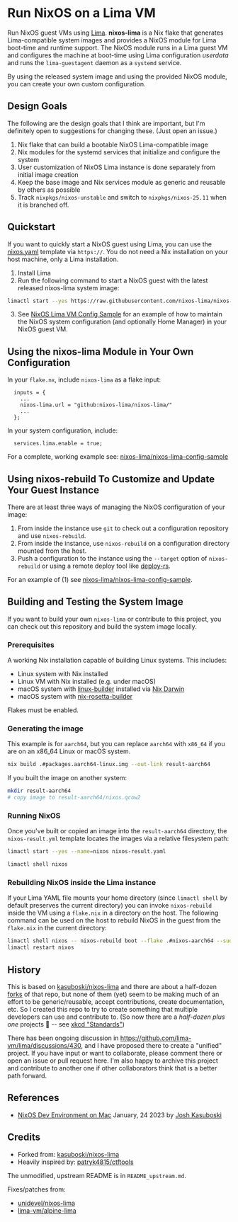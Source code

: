 # Run NixOS on a Lima VM

Run NixOS guest VMs using [Lima](https://lima-vm.io). **nixos-lima** is a Nix flake that generates Lima-compatible system images and provides a NixOS module for Lima boot-time and runtime support. The NixOS module runs in a Lima guest VM and configures the machine at boot-time using Lima configuration _userdata_ and runs the `lima-guestagent` daemon as a `systemd` service.

By using the released system image and using the provided NixOS module, you can create your own custom configuration.

## Design Goals

The following are the design goals that I think are important, but I'm definitely open to suggestions for changing these. (Just open an issue.)

1. Nix flake that can build a bootable NixOS Lima-compatible image
2. Nix modules for the systemd services that initialize and configure the system
3. User customization of NixOS Lima instance is done separately from initial image creation
4. Keep the base image and Nix services module as generic and reusable by others as possible
5. Track `nixpkgs/nixos-unstable` and switch to `nixpkgs/nixos-25.11` when it is branched off.

## Quickstart

If you want to quickly start a NixOS guest using Lima, you can use the [nixos.yaml](https://github.com/nixos-lima/nixos-lima/blob/master/nixos.yaml) template via `https://`. You do not need a Nix installation on your host machine, only a Lima installation. 

1. Install Lima
2. Run the following command to start a NixOS guest with the latest released nixos-lima system image:

```bash
limactl start --yes https://raw.githubusercontent.com/nixos-lima/nixos-lima/master/nixos.yaml
```
    
3. See [NixOS Lima VM Config Sample](https://github.com/nixos-lima/nixos-lima-config-sample) for an example of how to maintain the NixOS system configuration (and optionally Home Manager) in your NixOS guest VM.

## Using the nixos-lima Module in Your Own Configuration

In your `flake.nx`, include `nixos-lima` as a flake input:

```
  inputs = {
    ...
    nixos-lima.url = "github:nixos-lima/nixos-lima/"
    ...
  };
```

In your system configuration, include:

```
  services.lima.enable = true;
```

For a complete, working example see: [nixos-lima/nixos-lima-config-sample](https://github.com/nixos-lima/nixos-lima-config-sample)

## Using nixos-rebuild To Customize and Update Your Guest Instance

There are at least three ways of managing the NixOS configuration of your image:

1. From inside the instance use `git` to check out a configuration repository and use `nixos-rebuild`.
2. From inside the instance, use `nixos-rebuild` on a configuration directory mounted from the host.
3. Push a configuration to the instance using the `--target` option of `nixos-rebuild` or using a remote deploy tool like [deploy-rs](https://github.com/serokell/deploy-rs).

For an example of (1) see [nixos-lima/nixos-lima-config-sample](https://github.com/nixos-lima/nixos-lima-config-sample).

## Building and Testing the System Image

If you want to build your own `nixos-lima` or contribute to this project, you can check out this repository and build the system image locally.

### Prerequisites

A working Nix installation capable of building Linux systems. This includes:

* Linux system with Nix installed
* Linux VM with Nix installed (e.g. under macOS)
* macOS system with [linux-builder](https://nixos.org/manual/nixpkgs/unstable/#sec-darwin-builder) installed via [Nix Darwin](https://github.com/LnL7/nix-darwin)
* macOS system with [nix-rosetta-builder](https://github.com/cpick/nix-rosetta-builder)

Flakes must be enabled.

### Generating the image
  
This example is for `aarch64`, but you can replace `aarch64` with `x86_64` if you are on an x86_64 Linux or macOS system.

```bash
nix build .#packages.aarch64-linux.img --out-link result-aarch64
```

If you built the image on another system:

```bash
mkdir result-aarch64
# copy image to result-aarch64/nixos.qcow2
```

### Running NixOS

Once you've built or copied an image into the `result-aarch64` directory, the `nixos-result.yml` template locates the images via a relative filesystem path:

```bash
limactl start --yes --name=nixos nixos-result.yaml

limactl shell nixos
```

### Rebuilding NixOS inside the Lima instance

If your Lima YAML file mounts your home directory (since `limactl shell` by default preserves
the current directory) you can invoke `nixos-rebuild` inside the VM using a `flake.nix` in a
directory on the host. The following command can be used on the host to rebuild NixOS in the guest from the `flake.nix` in the current directory:

```bash
limactl shell nixos -- nixos-rebuild boot --flake .#nixos-aarch64 --sudo
limactl restart nixos
```

## History

This is based on [kasuboski/nixos-lima](https://github.com/kasuboski/nixos-lima) and there are about a half-dozen [forks](https://github.com/kasuboski/nixos-lima/forks) of that repo, but none of them (yet) seem to be making much of an effort to be generic/reusable, accept contributions, create documentation, etc. So I created this repo to try to create something that multiple developers can use and contribute to. (So now there are a _half-dozen plus one_ projects 🤣  -- see [xkcd "Standards"](https://xkcd.com/927/))

There has been ongoing discussion in https://github.com/lima-vm/lima/discussions/430, and I have proposed there to create a "unified" project. If you have input or want to collaborate, please comment there or open an issue or pull request here. I'm also happy to archive this project and contribute to another one if other collaborators think that is a better path forward.

## References

* [NixOS Dev Environment on Mac](https://www.joshkasuboski.com/posts/nix-dev-environment/) January, 24 2023 by [Josh Kasuboski](https://www.joshkasuboski.com)

## Credits

* Forked from: [kasuboski/nixos-lima](https://github.com/kasuboski/nixos-lima)
* Heavily inspired by: [patryk4815/ctftools](https://github.com/patryk4815/ctftools/tree/master/lima-vm)

The unmodified, upstream README is in `README_upstream.md`.

Fixes/patches from:

* [unidevel/nixos-lima](https://github.com/unidevel/nixos-lima)
* [lima-vm/alpine-lima](https://github.com/lima-vm/alpine-lima)

